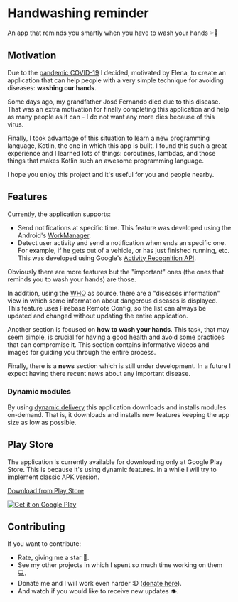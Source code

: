 # Handwashing reminder

An app that reminds you smartly when you have to wash your hands 💦👏

## Motivation

Due to the
[pandemic COVID-19](https://www.undp.org/content/undp/en/home/coronavirus.html)
I decided, motivated by Elena, to create an application that can help
people with a very simple technique for avoiding diseases: **washing our
hands**.

Some days ago, my grandfather José Fernando died due to this disease.
That was an extra motivation for finally completing this application and
help as many people as it can - I do not want any more dies because of
this virus.

Finally, I took advantage of this situation to learn a new programming
language, Kotlin, the one in which this app is built. I found this such
a great experience and I learned lots of things: coroutines, lambdas,
and those things that makes Kotlin such an awesome programming language.

I hope you enjoy this project and it's useful for you and people nearby.

## Features

Currently, the application supports:

+ Send notifications at specific time. This feature was developed using
  the Android's
  [WorkManager](https://developer.android.com/topic/libraries/architecture/workmanager).
+ Detect user activity and send a notification when ends an specific
  one. For example, if he gets out of a vehicle, or has just finished
  running, etc. This was developed using Google's [Activity Recognition
  API](https://developers.google.com/location-context/activity-recognition).

Obviously there are more features but the "important" ones (the ones
that reminds you to wash your hands) are those.

In addition, using the [WHO](https://who.int) as source, there are a
"diseases information" view in which some information about dangerous
diseases is displayed. This feature uses Firebase Remote Config, so the
list can always be updated and changed without updating the entire
application.

Another section is focused on **how to wash your hands**. This task,
that may seem simple, is crucial for having a good health and avoid some
practices that can compromise it. This section contains informative
videos and images for guiding you through the entire process.

Finally, there is a **news** section which is still under development.
In a future I expect having there recent news about any important
disease.

### Dynamic modules
By using
[dynamic delivery](https://developer.android.com/guide/app-bundle/dynamic-delivery)
this application downloads and installs modules on-demand. That is, it
downloads and installs new features keeping the app size as low as
possible.

## Play Store
The application is currently available for downloading only at Google
Play Store. This is because it's using dynamic features. In a while I
will try to implement classic APK version.

[Download from Play Store](https://play.google.com/store/apps/details?id=com.javinator9889.handwashingreminder)

<a href='https://play.google.com/store/apps/details?id=com.javinator9889.handwashingreminder&pcampaignid=pcampaignidMKT-Other-global-all-co-prtnr-py-PartBadge-Mar2515-1'>
<img alt='Get it on Google Play' src='https://play.google.com/intl/en_gb/badges/static/images/badges/en_badge_web_generic.png'/></a>

## Contributing
If you want to contribute:

+ Rate, giving me a star 🌟.
+ See my other projects in which I spent so much time working on them 💻.
+ Donate me and I will work even harder :D
  ([donate here](https://paypal.me/javinator9889)).
+ And watch if you would like to receive new updates 👁.
